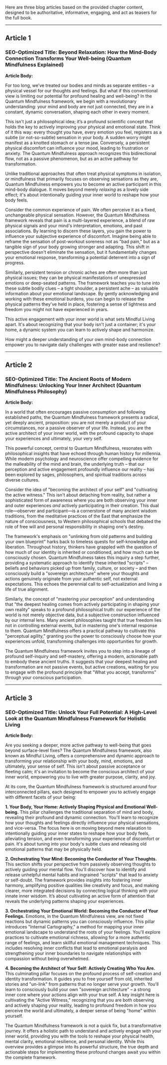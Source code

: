Here are three blog articles based on the provided chapter content, designed to be authoritative, informative, engaging, and act as teasers for the full book.

---

## Article 1

### **SEO-Optimized Title:** Beyond Relaxation: How the Mind-Body Connection Transforms Your Well-being (Quantum Mindfulness Explained)

**Article Body:**

For too long, we’ve treated our bodies and minds as separate entities – a physical vessel for our thoughts and feelings. But what if this conventional view is limiting our potential for profound healing and well-being? In the Quantum Mindfulness framework, we begin with a revolutionary understanding: your mind and body are not just connected, they are in a constant, dynamic conversation, shaping each other in every moment.

This isn't just a philosophical idea; it’s a profound scientific concept that holds the key to actively improving your physical and emotional state. Think of it this way: every thought you have, every emotion you feel, registers as a subtle (or not-so-subtle) sensation in your body. A sudden worry might manifest as a knotted stomach or a tense jaw. Conversely, a persistent physical discomfort can influence your mood, leading to frustration or anxiety. The Quantum Mindfulness approach recognizes this bidirectional flow, not as a passive phenomenon, but as an active pathway for transformation.

Unlike traditional approaches that often treat physical symptoms in isolation, or mindfulness that primarily focuses on observing sensations as they are, Quantum Mindfulness empowers you to become an active participant in this mind-body dialogue. It moves beyond merely *relaxing* as a lovely side effect; it's about intentionally guiding your inner world to reshape how your body feels.

Consider the common experience of pain. We often perceive it as a fixed, unchangeable physical sensation. However, the Quantum Mindfulness framework reveals that pain is a multi-layered experience, a blend of raw physical signals and your mind's interpretation, emotions, and past associations. By learning to discern these layers, you gain the power to influence your subjective experience of discomfort. Imagine being able to reframe the sensation of post-workout soreness not as "bad pain," but as a tangible sign of your body growing stronger and adapting. This shift in perspective doesn't eliminate the sensation, but it fundamentally changes your emotional response, transforming a potential deterrent into a sign of progress.

Similarly, persistent tension or chronic aches are often more than just physical issues; they can be physical manifestations of unexpressed emotions or deep-seated patterns. The framework teaches you to tune into these subtle bodily clues – a tight shoulder, a persistent ache – as valuable information about your emotional landscape. By gently acknowledging and working with these emotional burdens, you can begin to release the physical patterns they've held in place, fostering a sense of lightness and freedom you might not have experienced in years.

This active engagement with your inner world is what sets Mindful Living apart. It's about recognizing that your body isn't just a container; it's your home, a dynamic system you can learn to actively shape and harmonize.

How might a deeper understanding of your own mind-body connection empower you to navigate daily challenges with greater ease and resilience?

---

## Article 2

### **SEO-Optimized Title:** The Ancient Roots of Modern Mindfulness: Unlocking Your Inner Architect (Quantum Mindfulness Philosophy)

**Article Body:**

In a world that often encourages passive consumption and following established paths, the Quantum Mindfulness framework presents a radical, yet deeply ancient, proposition: you are not merely a product of your circumstances, nor a passive observer of your life. Instead, you are the active architect of your inner world, with the profound capacity to shape your experiences and ultimately, your very self.

This powerful concept, central to Quantum Mindfulness, resonates with philosophical insights that have echoed through human history for millennia. While modern psychology and neuroscience offer compelling evidence for the malleability of the mind and brain, the underlying truth – that our perception and active engagement profoundly influence our reality – has been explored by sages, philosophers, and spiritual traditions across diverse cultures.

Consider the idea of "becoming the architect of your self" and "cultivating the active witness." This isn't about detaching from reality, but rather a sophisticated form of awareness where you are both observing your inner and outer experiences *and* actively participating in their creation. This dual role—observer and participant—is a cornerstone of many ancient wisdom traditions, from the meditative practices of the East that emphasize the nature of consciousness, to Western philosophical schools that debated the role of free will and personal responsibility in shaping one's destiny.

The framework's emphasis on "unlinking from old patterns and building your own blueprint" harks back to timeless quests for self-knowledge and liberation. Throughout history, thinkers have grappled with the question of how much of our identity is inherited or conditioned, and how much can be consciously chosen. Quantum Mindfulness takes this inquiry a step further, providing a systematic approach to identify these inherited "scripts" – beliefs and behaviors picked up from family, culture, or society – and then consciously build a "sovereign architecture" where your thoughts and actions genuinely originate from your authentic self, not external expectations. This echoes the perennial call to self-actualization and living a life of true alignment.

Similarly, the concept of "mastering your perception" and understanding that "the deepest healing comes from actively participating in shaping your own reality" speaks to a profound philosophical truth: our experience of the world is not merely objective data, but a subjective construction influenced by our internal lens. Many ancient philosophies taught that true freedom lies not in controlling external events, but in mastering one's internal response to them. Quantum Mindfulness offers a practical pathway to cultivate this "perceptual agility," granting you the power to consciously choose how your experiences unfold, transforming challenges into opportunities for growth.

The Quantum Mindfulness framework invites you to step into a lineage of profound self-inquiry and self-mastery, offering a modern, actionable path to embody these ancient truths. It suggests that your deepest healing and transformation are not passive events, but active creations, waiting for you to engage with the profound principle that "What you accept, transforms" through your conscious participation.

---

## Article 3

### **SEO-Optimized Title:** Unlock Your Full Potential: A High-Level Look at the Quantum Mindfulness Framework for Holistic Living

**Article Body:**

Are you seeking a deeper, more active pathway to well-being that goes beyond surface-level fixes? The Quantum Mindfulness framework, also known as Mindful Living, offers a comprehensive and dynamic approach to transforming your relationship with your body, mind, emotions, and ultimately, your sense of self. This isn't about passive acceptance or fleeting calm; it's an invitation to become the conscious architect of your inner world, empowering you to live with greater purpose, clarity, and joy.

At its core, the Quantum Mindfulness framework is structured around four interconnected pillars, each designed to empower you to actively engage with different facets of your being:

**1. Your Body, Your Home: Actively Shaping Physical and Emotional Well-being.**
This pillar challenges the traditional separation of mind and body, revealing their profound and dynamic connection. You'll learn to recognize how your thoughts and feelings directly influence your physical sensations, and vice-versa. The focus here is on moving beyond mere relaxation to intentionally guiding your inner states to reshape how your body feels, alleviating tension, and even transforming your experience of discomfort or pain. It's about tuning into your body's subtle clues and releasing old emotional patterns that may be physically held.

**2. Orchestrating Your Mind: Becoming the Conductor of Your Thoughts.**
This section shifts your perspective from passively observing thoughts to actively guiding your mental flow. You'll discover how to identify and release unhelpful mental habits and ingrained "scripts" that lead to anxiety or self-doubt. The framework provides insights into fostering inner harmony, amplifying positive qualities like creativity and focus, and making clearer, more integrated decisions by connecting logical thinking with your innate inner wisdom. It’s about cultivating an active form of attention that reveals the underlying patterns shaping your experiences.

**3. Orchestrating Your Emotional World: Becoming the Conductor of Your Feelings.**
Emotions, in the Quantum Mindfulness view, are not fixed reactions but dynamic patterns you can consciously influence. This pillar introduces "Internal Cartography," a method for mapping your inner emotional landscape to understand the roots of your feelings. You'll explore practices to cultivate emotional richness, allowing for a more authentic range of feelings, and learn skillful emotional management techniques. This includes resolving inner conflicts that lead to emotional paralysis and strengthening your inner boundaries to navigate relationships with compassion without being overwhelmed.

**4. Becoming the Architect of Your Self: Actively Creating Who You Are.**
This culminating pillar focuses on the profound process of self-creation and identity transformation. It guides you to free yourself from old, inherited stories and "un-link" from patterns that no longer serve your growth. You'll learn to consciously build your own "sovereign architecture" – a strong inner core where your actions align with your true self. A key insight here is cultivating the "Active Witness," recognizing that you are both observing and actively shaping your reality, leading to profound freedom in how you perceive the world and ultimately, a deeper sense of being "home" within yourself.

The Quantum Mindfulness framework is not a quick fix, but a transformative journey. It offers a holistic path to understand and actively engage with your inner world, providing you with the tools to reshape your physical health, mental clarity, emotional resilience, and personal identity. While this overview provides a glimpse into its powerful structure, the true depth and actionable steps for implementing these profound changes await you within the complete framework.